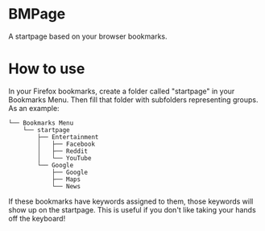 # BMPage
A startpage based on your browser bookmarks.

# How to use
In your Firefox bookmarks, create a folder called "startpage" in your Bookmarks Menu. Then fill that folder with subfolders representing groups. As an example:

```
└── Bookmarks Menu
    └── startpage
        ├── Entertainment
        │   ├── Facebook
        │   ├── Reddit
        │   └── YouTube
        └── Google
            ├── Google
            ├── Maps
            └── News
```

If these bookmarks have keywords assigned to them, those keywords will show up on the startpage. This is useful if you don't like taking your hands off the keyboard!
